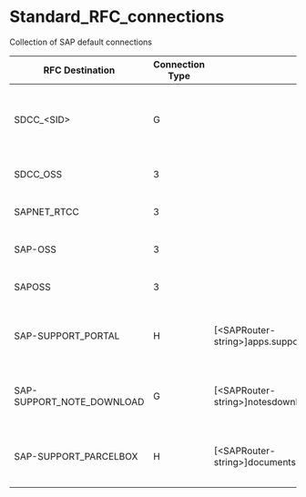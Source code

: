 # Standard_RFC_connections
Collection of SAP default connections

RFC Destination | Connection Type | Path | Description | References | Comment
---|---|---|---|---|---
SDCC_\<SID> | G | | HTTP Destination for SDCCN| https://me.sap.com/notes/2641304 | used by SDCCN if FRUN is used to send EWA data
SDCC_OSS | 3 | | | https://me.sap.com/notes/2923799 | Obsolete as of 2020
SAPNET_RTCC | 3 | | | https://me.sap.com/notes/2923799 | Obsolete as of 2020
SAP-OSS | 3 | | | https://me.sap.com/notes/2923799 | Obsolete as of 2020
SAPOSS | 3 | | | https://me.sap.com/notes/2923799 | Obsolete as of 2020
SAP-SUPPORT_PORTAL | H | [\<SAPRouter-string>]apps.support.sap.com:443 | HTTPS Destination for SAP Support Portal | https://me.sap.com/notes/2836302 | used by SDCCN
SAP-SUPPORT_NOTE_DOWNLOAD | G | [\<SAPRouter-string>]notesdownloads.sap.com:443 | HTTPS Destination for SAP Note Download | https://me.sap.com/notes/2836302 | used by SNOTE
SAP-SUPPORT_PARCELBOX | H | [\<SAPRouter-string>]documents.support.sap.com:443/parcel/ | HTTPS Destination for SAP Parcel Download | | used by SDCCN
